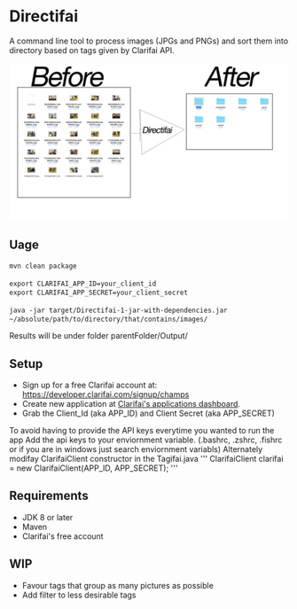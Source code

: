 Directifai
====================
A command line tool to process images (JPGs and PNGs) and sort them into directory based on tags given by Clarifai API.


![Example Usage](Example/Untitled-1.png?raw=true "Example usage: Grouping pictures based on tags")


Uage
---------------
```
mvn clean package

export CLARIFAI_APP_ID=your_client_id
export CLARIFAI_APP_SECRET=your_client_secret

java -jar target/Directifai-1-jar-with-dependencies.jar ~/absolute/path/to/directory/that/contains/images/

```
Results will be under folder parentFolder/Output/


Setup
---------------

* Sign up for a free Clarifai account at: https://developer.clarifai.com/signup/champs
* Create new application at [Clarifai's applications dashboard](https://developer.clarifai.com/applications/).
* Grab the Client_Id (aka APP_ID) and Client Secret (aka APP_SECRET)

To avoid having to provide the API keys everytime you wanted to run the app
Add the api keys to your enviornment variable. (.bashrc, .zshrc, .fishrc or if you are  in windows just search enviornment variabls)
Alternately modifay ClarifaiClient constructor in the Tagifai.java
'''	ClarifaiClient	clarifai = new ClarifaiClient(APP_ID, APP_SECRET); '''

Requirements
------------
* JDK 8 or later
* Maven 
* Clarifai's free account

WIP
------------
* Favour tags that group as many pictures as possible
* Add filter to less desirable tags
